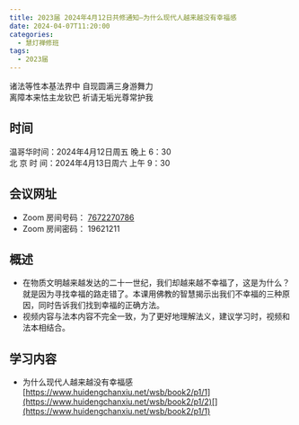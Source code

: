 ```yaml
---
title: 2023届 2024年4月12日共修通知—为什么现代人越来越没有幸福感
date: 2024-04-07T11:20:00
categories:
  - 慧灯禅修班
tags:
  - 2023届
---
```

诸法等性本基法界中 自现圆满三身游舞力\
离障本来怙主龙钦巴 祈请无垢光尊常护我

## 时间

温哥华时间：2024年4月12日周五 晚上 6：30\
北 京  时  间：2024年4月13日周六 上午 9：30

## 会议网址

* Zoom 房间号码： [7672270786](https://us02web.zoom.us/j/7672270786?pwd=bjRzNVpOT0g1cWF3WWVqVE1PZzlWZz09)
* Zoom 房间密码： 19621211

## 概述

* 在物质文明越来越发达的二十一世纪，我们却越来越不幸福了，这是为什么？就是因为寻找幸福的路走错了。本课用佛教的智慧揭示出我们不幸福的三种原因，同时告诉我们找到幸福的正确方法。
* 视频内容与法本内容不完全一致，为了更好地理解法义，建议学习时，视频和法本相结合。 

## 学习内容

* 为什么现代人越来越没有幸福感  [https://www.huidengchanxiu.net/wsb/book2/p1/1](https://www.huidengchanxiu.net/wsb/book2/p1/2)[](https://www.huidengchanxiu.net/wsb/book2/p1/1)
